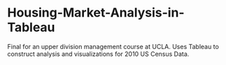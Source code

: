 # Housing-Market-Analysis-in-Tableau
Final for an upper division management course at UCLA. Uses Tableau to construct analysis and visualizations for 2010 US Census Data.
